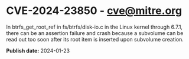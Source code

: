 # CVE-2024-23850 - cve@mitre.org

In btrfs_get_root_ref in fs/btrfs/disk-io.c in the Linux kernel through 6.7.1, there can be an assertion failure and crash because a subvolume can be read out too soon after its root item is inserted upon subvolume creation.

**Publish date:** 2024-01-23

